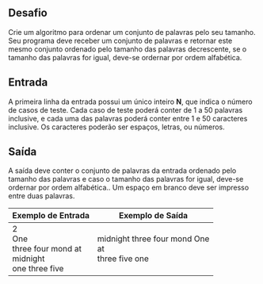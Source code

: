 ## Desafio

Crie um algoritmo para ordenar um conjunto de palavras pelo seu tamanho. Seu programa deve receber um conjunto de palavras e retornar este mesmo conjunto ordenado pelo tamanho das palavras decrescente, se o tamanho das palavras for igual, deve-se ordernar por ordem alfabética.

## Entrada

A primeira linha da entrada possui um único inteiro **N**, que indica o número de casos de teste. Cada caso de teste poderá conter de 1 a 50 palavras inclusive, e cada uma das palavras poderá conter entre 1 e 50 caracteres inclusive. Os caracteres poderão ser espaços, letras, ou números.

## Saída

A saída deve conter o conjunto de palavras da entrada ordenado pelo tamanho das palavras e caso o tamanho das palavras for igual, deve-se ordernar por ordem alfabética.. Um espaço em branco deve ser impresso entre duas palavras.

 

| Exemplo de Entrada                                           | Exemplo de Saída                                       |
| ------------------------------------------------------------ | ------------------------------------------------------ |
| 2<br>One<br/>three four mond at<br/>midnight<br/>one three five | midnight three four mond One<br/>at<br/>three five one |

 

